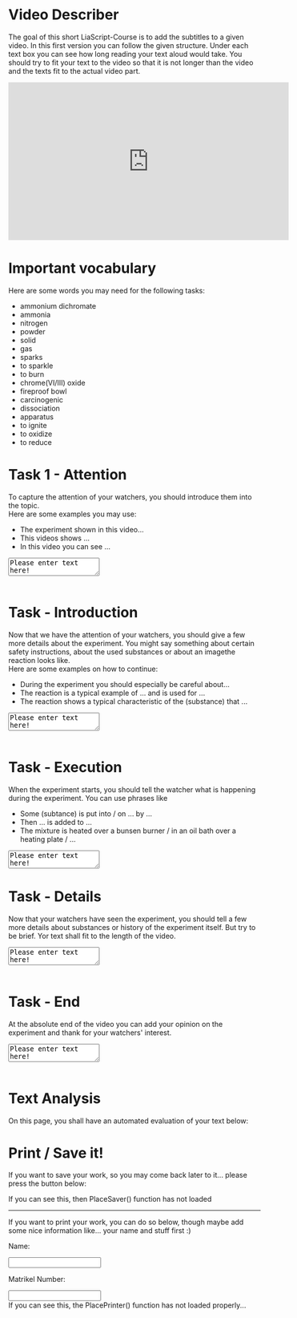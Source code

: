 <!--
author:   Anja Voigt

email:    anjvoi1@web.de

version:  0.0.1

language: en

narrator: US English Female

script: /LiaScriptImageDescriber/ImageDescriberFunctions.js
script: /LiaScriptImageDescriber/ImageDescriber.js
script: /LiaScriptImageDescriber/userTasks.js
script: https://cdn.jsdelivr.net/simplemde/latest/simplemde.min.js

link: /LiaScriptImageDescriber/style.css
link: /LiaScriptImageDescriber/print.css

script: https://cdn.jsdelivr.net/gh/kaptn-seebar/english-lia@latest/base.js
import: https://raw.githubusercontent.com/liaTemplates/TextAnalysis/main/README.md

test: @Textanalysis.FULL
persistent: True

comment:  This is a small tool, which will help the user to learn how to propperly describe an image, a piece of code, or an graph.
-->

# Video Describer
The goal of this short LiaScript-Course is to add the subtitles to a given video. In this first version you can follow the given structure. Under each text box you can see how long reading your text aloud would take. You should try to fit your text to the video so that it is not longer than the video and the texts fit to the actual video part.

 <iframe src="https://video.tu-freiberg.de/media/embed?key=c49c659861d64aa2c74bc20540819db0&width=560&height=315&autoplay=false&controls=true&autolightsoff=false&loop=false&chapters=false&playlist=false&related=false&responsive=false&t=0" data-src="" class="iframeLoaded" width="560" height="315" frameborder="0" allowfullscreen="allowfullscreen" allowtransparency="true" scrolling="no" aria-label="media embed code" style=""></iframe>

Important vocabulary
================

Here are some words you may need for the following tasks:

* ammonium dichromate
* ammonia
* nitrogen
* powder
* solid
* gas
* sparks
* to sparkle
* to burn
* chrome(VI/III) oxide
* fireproof bowl
* carcinogenic
* dissociation
* apparatus
* to ignite
* to oxidize
* to reduce

Task 1 - Attention  
================
        
To capture the attention of your watchers, you should introduce them into the topic. <br/>
Here are some examples you may use:

* The experiment shown in this video...
* This videos shows ...
* In this video you can see ...
            
<textarea id="graphTextArea1" oninput="TBonChange(this)">Please enter text here!</textArea>
<br/>
<br/>

Task - Introduction
==============

Now that we have the attention of your watchers, you should give a few more details about the experiment. You might say something about certain safety instructions, about the used substances or about an imagethe reaction looks like. <br/>
Here are some examples on how to continue:

* During the experiment you should especially be careful about...
* The reaction is a typical example of ... and is used for ...
* The reaction shows a typical characteristic of the (substance) that ...

<textarea id="graphTextArea2" oninput="TBonChange(this)">Please enter text here!</textArea>
<br/>
<br/>

Task - Execution
==============

When the experiment starts, you should tell the watcher what is happening during the experiment. You can use phrases like

* Some (subtance) is put into / on ... by ...
* Then ... is added to ...
* The mixture is heated over a bunsen burner / in an oil bath over a heating plate / ...

<textarea id="graphTextArea3" oninput="TBonChange(this)" onchange="console.log(update(this.innerHTML))">Please enter text here!</textArea>

<script>
    Speaking(getElementById("graphTextArea3").value)
</script>


Task - Details
==============

Now that your watchers have seen the experiment, you should tell a few more details about substances or history of the experiment itself. But try to be brief. Yor text shall fit to the length of the video.

<textarea id="graphTextArea4" oninput="TBonChange(this)">Please enter text here!</textArea>
<br/>
<br/>

Task - End
=================

At the absolute end of the video you can add your opinion on the experiment and thank for your watchers' interest.

<textarea id="graphTextArea5" oninput="TBonChange(this)">Please enter text here!</textArea>
<br/>
<br/>

# Text Analysis

On this page, you shall have an automated evaluation of your text below:
<div id="TestPlace"></div>

<script> PlaceTest() </script>

# Print / Save it!

If you want to save your work, so you may come back later to it... please press the button below:
<div id="Saver">If you can see this, then PlaceSaver() function has not loaded</div>
<script>PlaceSaver()</script>

---

If you want to print your work, you can do so below, though maybe add some nice information like... your name and stuff first :)

Name:

<input id="NameBox" oninput="OnNameChange(this)">

Matrikel Number:

<input id="MatBox" oninput="OnNameChange(this)">



<div id="Printer">If you can see this, the PlacePrinter() function has not loaded properly...</div>

<script> PlacePrinter() </script>